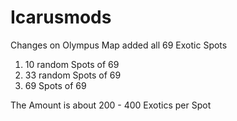 # Icarusmods

Changes on Olympus Map
added all 69 Exotic Spots
1. 10 random Spots of 69
2. 33 random Spots of 69
3. 69 Spots of 69

The Amount is about 200 - 400 Exotics per Spot
